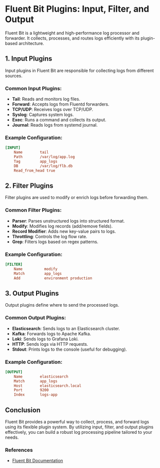 # Fluent Bit Plugins: Input, Filter, and Output

Fluent Bit is a lightweight and high-performance log processor and forwarder. It collects, processes, and routes logs efficiently with its plugin-based architecture.

## 1. Input Plugins
Input plugins in Fluent Bit are responsible for collecting logs from different sources.

### Common Input Plugins:
- **Tail**: Reads and monitors log files.
- **Forward**: Accepts logs from Fluentd forwarders.
- **TCP/UDP**: Receives logs over TCP/UDP.
- **Syslog**: Captures system logs.
- **Exec**: Runs a command and collects its output.
- **Journal**: Reads logs from systemd journal.

### Example Configuration:
```ini
[INPUT]
    Name        tail
    Path        /var/log/app.log
    Tag         app_logs
    DB          /var/log/flb.db
    Read_from_head true
```

## 2. Filter Plugins
Filter plugins are used to modify or enrich logs before forwarding them.

### Common Filter Plugins:
- **Parser**: Parses unstructured logs into structured format.
- **Modify**: Modifies log records (add/remove fields).
- **Record Modifier**: Adds new key-value pairs to logs.
- **Throttling**: Controls the log flow rate.
- **Grep**: Filters logs based on regex patterns.

### Example Configuration:
```ini
[FILTER]
    Name          modify
    Match         app_logs
    Add           environment production
```

## 3. Output Plugins
Output plugins define where to send the processed logs.

### Common Output Plugins:
- **Elasticsearch**: Sends logs to an Elasticsearch cluster.
- **Kafka**: Forwards logs to Apache Kafka.
- **Loki**: Sends logs to Grafana Loki.
- **HTTP**: Sends logs via HTTP requests.
- **Stdout**: Prints logs to the console (useful for debugging).

### Example Configuration:
```ini
[OUTPUT]
    Name        elasticsearch
    Match       app_logs
    Host        elasticsearch.local
    Port        9200
    Index       logs-app
```

## Conclusion
Fluent Bit provides a powerful way to collect, process, and forward logs using its flexible plugin system. By utilizing input, filter, and output plugins effectively, you can build a robust log processing pipeline tailored to your needs.

### References
- [Fluent Bit Documentation](https://docs.fluentbit.io)

